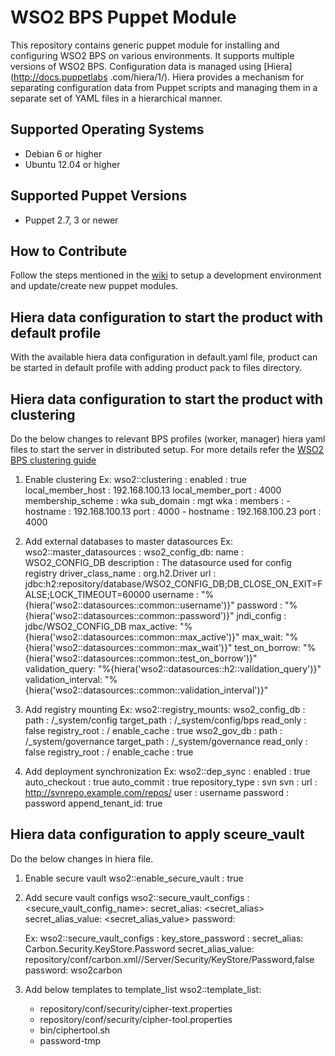 # WSO2 BPS Puppet Module

This repository contains generic puppet module for installing and configuring WSO2 BPS on various environments. It
supports multiple versions of WSO2 BPS. Configuration data is managed using [Hiera] (http://docs.puppetlabs
.com/hiera/1/). Hiera provides a mechanism for separating configuration data from Puppet scripts and managing them in
 a separate set of YAML files in a hierarchical manner.

## Supported Operating Systems

- Debian 6 or higher
- Ubuntu 12.04 or higher

## Supported Puppet Versions

- Puppet 2.7, 3 or newer

## How to Contribute
Follow the steps mentioned in the [wiki](https://github.com/wso2/puppet-modules/wiki) to setup a development
environment and update/create new puppet modules.

## Hiera data configuration to start the product with default profile
With the available hiera data configuration in default.yaml file, product can be started in default profile with
adding product pack to files directory.

## Hiera data configuration to start the product with clustering
Do the below changes to relevant BPS profiles (worker, manager) hiera yaml files to start the server in distributed
setup. For more details refer the [WSO2 BPS clustering guide](https://docs.wso2.com/display/CLUSTER44x/Clustering+Business+Process+Server+3.5.0+and+3.5.1)

1. Enable clustering
   Ex:  wso2::clustering :
            enabled : true
            local_member_host : 192.168.100.13
            local_member_port : 4000
            membership_scheme : wka
            sub_domain : mgt
            wka :
               members :
                 -
                   hostname : 192.168.100.13
                   port : 4000
                 -
                   hostname : 192.168.100.23
                   port : 4000

2. Add external databases to master datasources
   Ex:  wso2::master_datasources :
          wso2_config_db:
            name : WSO2_CONFIG_DB
            description : The datasource used for config registry
            driver_class_name : org.h2.Driver
            url : jdbc:h2:repository/database/WSO2_CONFIG_DB;DB_CLOSE_ON_EXIT=FALSE;LOCK_TIMEOUT=60000
            username : "%{hiera('wso2::datasources::common::username')}"
            password : "%{hiera('wso2::datasources::common::password')}"
            jndi_config : jdbc/WSO2_CONFIG_DB
            max_active: "%{hiera('wso2::datasources::common::max_active')}"
            max_wait: "%{hiera('wso2::datasources::common::max_wait')}"
            test_on_borrow: "%{hiera('wso2::datasources::common::test_on_borrow')}"
            validation_query: "%{hiera('wso2::datasources::h2::validation_query')}"
            validation_interval: "%{hiera('wso2::datasources::common::validation_interval')}"

3. Add registry mounting
   Ex:  wso2::registry_mounts:
          wso2_config_db :
            path : /_system/config
            target_path : /_system/config/bps
            read_only : false
            registry_root : /
            enable_cache : true
          wso2_gov_db :
            path : /_system/governance
            target_path : /_system/governance
            read_only : false
            registry_root : /
            enable_cache : true

4. Add deployment synchronization
    Ex: wso2::dep_sync :
            enabled : true
            auto_checkout : true
            auto_commit : true
            repository_type : svn
            svn :
               url : http://svnrepo.example.com/repos/
               user : username
               password : password
               append_tenant_id: true

## Hiera data configuration to apply sceure_vault
Do the below changes in hiera file.
1. Enable secure vault
    wso2::enable_secure_vault : true

2. Add secure vault configs
    wso2::secure_vault_configs :
    <secure_vault_config_name>:
        secret_alias: <secret_alias>
        secret_alias_value: <secret_alias_value>
        password: <password>

    Ex: wso2::secure_vault_configs :
          key_store_password :
            secret_alias: Carbon.Security.KeyStore.Password
            secret_alias_value: repository/conf/carbon.xml//Server/Security/KeyStore/Password,false
            password: wso2carbon

3. Add below templates to template_list
    wso2::template_list:
      - repository/conf/security/cipher-text.properties
      - repository/conf/security/cipher-tool.properties
      - bin/ciphertool.sh
      - password-tmp